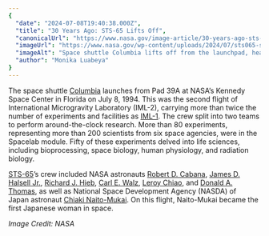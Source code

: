 ```yaml
---
{
  "date": "2024-07-08T19:40:38.000Z",
  "title": "30 Years Ago: STS-65 Lifts Off",
  "canonicalUrl": "https://www.nasa.gov/image-article/30-years-ago-sts-65-lifts-off/",
  "imageUrl": "https://www.nasa.gov/wp-content/uploads/2024/07/sts065-s-050orig.jpg",
  "imageAlt": "Space shuttle Columbia lifts off from the launchpad, heading upward through the partly cloudy blue sky. A conical spray of fire comes out from the bottom of the spacecraft. It is the brightest thing in the image. Below that, clouds of vapor spread out horizontally across the pad. In the foreground are some green plants.",
  "author": "Monika Luabeya"
}
---
```


The space shuttle [Columbia](https://www.nasa.gov/wp-content/uploads/2023/04/flights-columbia-03.pdf?emrc=668cca9a5dea0) launches from Pad 39A at NASA’s Kennedy Space Center in Florida on July 8, 1994. This was the second flight of International Microgravity Laboratory (IML-2), carrying more than twice the number of experiments and facilities as [IML-1](https://www.nasa.gov/image-article/this-week-nasa-history-first-international-microgravity-laboratory-launches-jan-22-1992/). The crew split into two teams to perform around-the-clock research. More than 80 experiments, representing more than 200 scientists from six space agencies, were in the Spacelab module. Fifty of these experiments delved into life sciences, including bioprocessing, space biology, human physiology, and radiation biology.

[STS-65](https://www.nasa.gov/mission/sts-65/)’s crew included NASA astronauts [Robert D. Cabana](https://www.nasa.gov/wp-content/uploads/2016/01/cabana_robert.pdf?emrc=668cca9a5e51f), [James D. Halsell Jr.](https://www.nasa.gov/wp-content/uploads/2016/01/halsell_james.pdf?emrc=668cca9a5e705), [Richard J. Hieb](https://www.nasa.gov/wp-content/uploads/2016/01/hieb.pdf?emrc=668cca9a5e85f), [Carl E. Walz](https://www.nasa.gov/wp-content/uploads/2016/01/walz_carl.pdf?emrc=668cca9a5e9ec), [Leroy Chiao](https://www.nasa.gov/wp-content/uploads/2016/01/chiao_leroy_0.pdf?emrc=668cca9a5eb2b), and [Donald A. Thomas](https://www.nasa.gov/wp-content/uploads/2020/02/thomas_donald.pdf?emrc=668cca9a5ecdf), as well as National Space Development Agency (NASDA) of Japan astronaut [Chiaki Naito-Mukai](https://humans-in-space.jaxa.jp/en/astronaut/mukai-chiaki/). On this flight, Naito-Mukai became the first Japanese woman in space.

_Image Credit: NASA_
